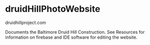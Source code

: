 # druidHillPhotoWebsite

druidhillproject.com

Documents the Baltimore Druid Hill Construction. See Resources for information on firebase and IDE software for editing the website.
